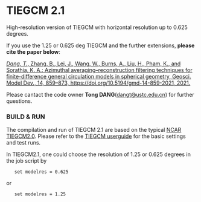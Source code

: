# TIEGCM 2.1
High-resolution version of TIEGCM with horizontal resolution up to 0.625 degrees.

If you use the 1.25 or 0.625 deg TIEGCM and the further extensions, **please cite the paper below**:

[*Dang, T.*, Zhang, B., Lei, J., Wang, W., Burns, A., Liu, H., Pham, K., and Sorathia, K. A.: Azimuthal averaging–reconstruction filtering techniques for finite-difference general circulation models in spherical geometry, Geosci. Model Dev., 14, 859–873, https://doi.org/10.5194/gmd-14-859-2021, 2021.](https://doi.org/10.5194/gmd-14-859-2021)

Please cantact the code owner **Tong DANG**(dangt@ustc.edu.cn) for further questions.                                                                                           

### BUILD & RUN
The compilation and run of TIEGCM 2.1 are based on the typical [NCAR TIEGCM2.0](https://www.hao.ucar.edu/modeling/tgcm/tie.php).
Please refer to the [TIEGCM userguide](https://www.hao.ucar.edu/modeling/tgcm/tiegcm2.0/userguide/userguide.pdf) for the basic settings and test runs.

In TIEGCM2.1, one could choose the resolution of 1.25 or 0.625 degrees in the job script by
```
   set modelres = 0.625
```
or
```
   set modelres = 1.25
```

